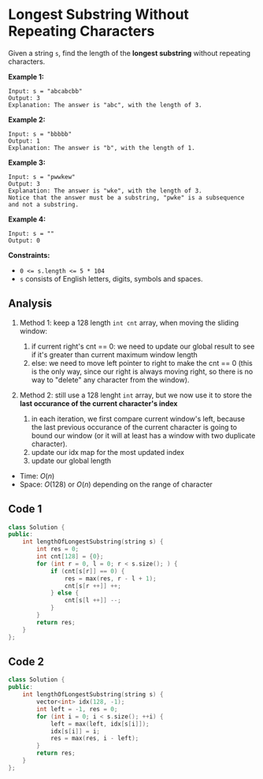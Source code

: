 # Longest Substring Without Repeating Characters

Given a string `s`, find the length of the **longest substring** without repeating characters.

 

**Example 1:**

```
Input: s = "abcabcbb"
Output: 3
Explanation: The answer is "abc", with the length of 3.
```

**Example 2:**

```
Input: s = "bbbbb"
Output: 1
Explanation: The answer is "b", with the length of 1.
```

**Example 3:**

```
Input: s = "pwwkew"
Output: 3
Explanation: The answer is "wke", with the length of 3.
Notice that the answer must be a substring, "pwke" is a subsequence and not a substring.
```

**Example 4:**

```
Input: s = ""
Output: 0
```

 

**Constraints:**

- `0 <= s.length <= 5 * 104`
- `s` consists of English letters, digits, symbols and spaces.

## Analysis

1. Method 1: keep a 128 length `int cnt` array, when moving the sliding window:
   1. if current right's cnt == 0: we need to update our global result to see if it's greater than current maximum window length
   2. else: we need to move left pointer to right to make the cnt == 0 (this is the only way, since our right is always moving right, so there is no way to "delete" any character from the window).

2. Method 2: still use a 128 lenght `int` array, but we now use it to store the **last occurance of the current character's index**
   1. in each iteration, we first compare current window's left, because the last previous occurance of the current character is going to bound our window (or it will at least has a window with two duplicate character).
   2.  update our idx map for the most updated index
   3. update our global length

* Time: $O(n)$
* Space: $O(128)$ or $O(n)$ depending on the range of character

## Code 1

```c++
class Solution {
public:
    int lengthOfLongestSubstring(string s) {
        int res = 0;
        int cnt[128] = {0};
        for (int r = 0, l = 0; r < s.size(); ) {
            if (cnt[s[r]] == 0) {
                res = max(res, r - l + 1);
                cnt[s[r ++]] ++;
            } else {
                cnt[s[l ++]] --;
            }
        }
        return res;
    }
};
```

## Code 2

```c++
class Solution {
public:
    int lengthOfLongestSubstring(string s) {
        vector<int> idx(128, -1);
        int left = -1, res = 0;
        for (int i = 0; i < s.size(); ++i) {
            left = max(left, idx[s[i]]);
            idx[s[i]] = i;
            res = max(res, i - left);
        }
        return res;
    }
};
```

